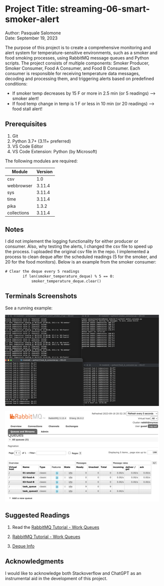 # Project Title: streaming-06-smart-smoker-alert

Author: Pasquale Salomone<br>
Date: September 19, 2023

The purpose of this project is to create a comprehensive monitoring and alert system for temperature-sensitive environments, such as a smoker and food  smoking processes, using RabbitMQ message queues and Python scripts. The project consists of multiple components: Smoker Producer, Smoker Consumer, Food A Consumer, and Food B Consumer. Each consumer is responsible for receiving temperature data messages, decoding and processing them, and triggering alerts based on predefined conditions:
- If smoker temp decreases by 15 F or more in 2.5 min (or 5 readings)  --> smoker alert!
- If food temp change in temp is 1 F or less in 10 min (or 20 readings)  --> food stall alert!

## Prerequisites

1. Git
1. Python 3.7+ (3.11+ preferred)
1. VS Code Editor
1. VS Code Extension: Python (by Microsoft)

The following modules are required: 


| Module          | Version  |
|-----------------|----------|
| csv             | 1.0      |
| webbrowser      | 3.11.4   |
| sys             | 3.11.4   |
| time            | 3.11.4   |
| pika            | 1.3.2    |
| collections     | 3.11.4   |

## Notes

I did not implement the logging functionality for either producer or consumer. Also, why testing the alerts,  I changed the csv file to speed up the process. I uploaded the original csv file in the repo. I implemented a process to clean deque after the scheduled readings (5 for the smoker, and 20 for the food monitors). Below is an example from the smoker consumer:
```
# Clear the deque every 5 readings
        if len(smoker_temperature_deque) % 5 == 0:
            smoker_temperature_deque.clear()
```

## Terminals Screenshots

See a running example:

![Terminal Screenshot](multiplealerts.png)

![RabbitMQ Screenshot](multiplerabbitmq.png)



## Suggested Readings

1. Read the [RabbitMQ Tutorial - Work Queues](https://www.rabbitmq.com/tutorials/tutorial-two-python.html)


2. [RabbitMQ Tutorial - Work Queues](https://www.rabbitmq.com/tutorials/tutorial-two-python.html)

3. [Deque Info](https://www.geeksforgeeks.org/deque-in-python/)

## Acknowledgments

I would like to acknowledge both Stackoverflow and ChatGPT as an instrumental aid in the development of this project.